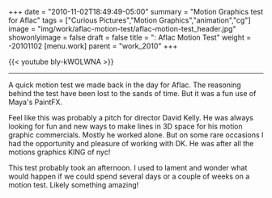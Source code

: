 +++
date = "2010-11-02T18:49:49-05:00"
summary = "Motion Graphics test for Aflac"
tags = ["Curious Pictures","Motion Graphics","animation","cg"]
image = "img/work/aflac-motion-test/aflac-motion-test_header.jpg"
showonlyimage = false
draft = false
title = ": Aflac Motion Test"
weight = -20101102
[menu.work]
parent = "work_2010"
+++


{{< youtube bly-kWOLWNA >}}

---

A quick motion test we made back in the day for Aflac. The reasoning behind the test have been lost to the sands of time.
But it was a fun use of Maya's PaintFX.

Feel like this was probably a pitch for director David Kelly. He was always looking for fun and new ways to make lines in 3D space for his motion graphic commercials. Mostly he worked alone. But on some rare occasions I had the opportunity and pleasure of working with DK. He was after all the motions graphics KING of nyc!

This test probably took an afternoon. I used to lament and wonder what would happen if we could spend several days or a couple of weeks on a motion test. Likely something amazing!
